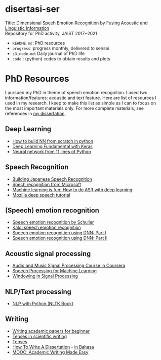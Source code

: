 # disertasi-ser
Title: [Dimensional Speeh Emotion Recognition by Fusing Acoustic and Linguistic Information](https://dspace.jaist.ac.jp/dspace/bitstream/10119/17472/2/paper.pdf)  
Repository for PhD activity, JAIST 2017~2021
- `README.md`: PhD resources
- `progress`: progress monthly, delivered to sensei
- `s3_node.md`: Daily journal of PhD life 
- `code` : (python) codes to obtain results and plots

# PhD Resources
I pursued my PhD in theme of speech emotion recognition. I used two information/features: acoustic and text feature. 
Here are list of resources I used in my research. I keep to make this list as simple as I can to focus on the most important materials only. For more complete materials, see references in [my dissertation](https://dspace.jaist.ac.jp/dspace/bitstream/10119/17472/2/paper.pdf).

## Deep Learning
- [How to build NN from scratch in python](https://towardsdatascience.com/how-to-build-your-own-neural-network-from-scratch-in-python-68998a08e4f6)
- [Deep Learning Fundamental with Keras](https://courses.edx.org/courses/course-v1:IBM+DL0101EN+3T2018/course/)
- [Neural network from 11 lines of Python](https://iamtrask.github.io/2015/07/12/basic-python-network/)

## Speech Recognition
- [Building Japanese Speech Recognition](https://medium.com/@kouohhashi/speech-recognition-for-japanese-87a6c4fdd714)
- [Spech recognition from Microsoft](https://courses.edx.org/courses/course-v1:Microsoft+DEV287x+1T2019/course/)
- [Machine learning is fun: How to do ASR with deep learning](https://medium.com/@ageitgey/machine-learning-is-fun-part-6-how-to-do-speech-recognition-with-deep-learning-28293c162f7a)
- [Mozilla deep speech tutorial](https://www.youtube.com/watch?v=NtZipf0BxKg)

## (Speech) emotion recognition
- [Speech emotion recognition by Schuller](https://cacm.acm.org/magazines/2018/5/227191-speech-emotion-recognition/fulltext)
- [Kaldi speech emotion recognition](https://gogyzzz.github.io/2017/03/01/emotion-recognition-using-GMMHMM-in-kaldi.html)
- [Speech emotion recognition using DNN: Part I](https://medium.com/@raihanh93/speech-emotion-recognition-using-deep-neural-network-part-i-68edb5921229)
- [Speech emotion recognition using DNN: Part II](https://medium.com/@raihanh93/speech-emotion-recognition-using-deep-neural-network-part-ii-4189273f3e2a)

## Acoustic signal processing
- [Audio and Music Signal Processing Course in Coursera](https://courses.edx.org/courses/course-v1:Microsoft+DEV287x+1T2019/course/)
- [Speech Processing for Machine Learning](https://haythamfayek.com/2016/04/21/speech-processing-for-machine-learning.html)
- [Windowing in Signal Processing](https://flothesof.github.io/FFT-window-properties-frequency-analysis.html)

## NLP/Text processing
- [NLP with Python (NLTK Book)](https://bagustris.github.io/nlp-python/)

## Writing
- [Writing academic papers for beginner](https://academic.oup.com/intqhc/article/16/3/191/1814554)
- [Tenses in scientific writing](http://insights.cactusglobal.com/sites/default/files/The%20secret%20to%20using%20tenses%20in%20scientific%20writing.png)
- [Tenses](http://grammar.ccc.commnet.edu/grammar/tenses/simple_present.htm)
- [How To Write A Dissertation](https://www.cs.purdue.edu/homes/dec/essay.dissertation.html) - [in Bahasa](https://bagustris.blogspot.com/2020/08/menulis-disertasi-bacaan-sebelum-tidur.html)
- [MOOC: Academic Writing Made Easy](https://courses.edx.org/courses/course-v1:TUMx+AWMEx+1T2020/course/)
